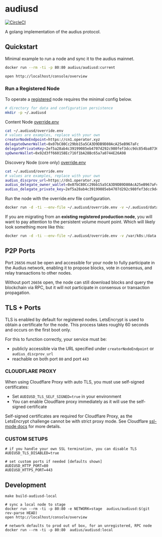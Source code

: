 # audiusd

[![CircleCI](https://dl.circleci.com/status-badge/img/gh/AudiusProject/audiusd/tree/main.svg?style=svg)](https://dl.circleci.com/status-badge/redirect/gh/AudiusProject/audiusd/tree/main)

A golang implementation of the audius protocol.

## Quickstart

Minimal example to run a node and sync it to the audius mainnet.

```bash
docker run --rm -ti -p 80:80 audius/audiusd:current

open http://localhost/console/overview
```

### Run a Registered Node

To operate a [registered](https://docs.audius.org/node-operator/setup/registration/) node requires the minimal config below.
```bash
# directory for data and configuration persistence
mkdir -p ~/.audiusd
```

Content Node [override.env](https://github.com/AudiusProject/audius-docker-compose?tab=readme-ov-file#content-node-creator-node)
```bash
cat ~/.audiusd/override.env
# values are examples, replace with your own
creatorNodeEndpoint=https://cn1.operator.xyz
delegateOwnerWallet=0x07bC80Cc29bb15a5CA3D9DB9D80AcA25eB967aFc
delegatePrivateKey=2ef5a28ab4c39199085eb4707d292c980fef3dcc9dc854ba8736a545c11e81c4
spOwnerWallet=0x92d3ff660158Ec716f1bA28Bc65a7a0744E26A98
```

Discovery Node (core only) [override.env](https://github.com/AudiusProject/audius-docker-compose?tab=readme-ov-file#discovery-node-discovery-provider)
```bash
cat ~/.audiusd/override.env
# values are examples, replace with your own
audius_discprov_url=https://dn1.operator.xyz
audius_delegate_owner_wallet=0x07bC80Cc29bb15a5CA3D9DB9D80AcA25eB967aFc
audius_delegate_private_key=2ef5a28ab4c39199085eb4707d292c980fef3dcc9dc854ba8736a545c11e81c4
```

Run the node with the override.env file configuration.

```bash
docker run -d -ti --env-file ~/.audiusd/override.env -v ~/.audiusd/data:/data -p 80:80 -p 443:443 -p 26656:26656 audius/audiusd:current
```

If you are migrating from an **existing registered production node**, you will want to pay attention to the persistent volume mount point. Which will likely look something more like this:

```bash
docker run -d -ti --env-file ~/.audiusd/override.env -v /var/k8s:/data -p 80:80 -p 443:443 -p 26656:26656 audius/audiusd:current
```

## P2P Ports

Port `26656` must be open and accessible for your node to fully participate in the Audius network, enabling it to propose blocks, vote in consensus, and relay transactions to other nodes.

Without port `26656` open, the node can still download blocks and query the blockchain via RPC, but it will not participate in consensus or transaction propagation.

## TLS + Ports

TLS is enabled by default for registered nodes. LetsEncrypt is used to obtain a certificate for the node. This process takes roughly 60 seconds and occurs on the first boot only.

For this to function correctly, your service must be:
- publicly accessible via the URL specified under `creatorNodeEndpoint` or `audius_discprov_url`
- reachable on both port `80` and port `443`

### CLOUDFLARE PROXY

When using Cloudflare Proxy with auto TLS, you must use self-signed certificates:
- Set `AUDIUSD_TLS_SELF_SIGNED=true` in your environment
- You can enable Cloudflare proxy immediately as it will use the self-signed certificate

Self-signed certificates are required for Cloudflare Proxy, as the LetsEncrypt challenge cannot be with strict proxy mode. See Cloudflare [ssl-mode docs](https://developers.cloudflare.com/ssl/origin-configuration/ssl-modes/) for more details.

### CUSTOM SETUPS

```
# if you handle your own SSL termination, you can disable TLS
AUDIUSD_TLS_DISABLED=true

# set custom ports if needed [defaults shown]
AUDIUSD_HTTP_PORT=80
AUDIUSD_HTTPS_PORT=443
```

## Development

```
make build-audiusd-local

# sync a local node to stage
docker run --rm -ti -p 80:80 -e NETWORK=stage  audius/audiusd:$(git rev-parse HEAD)
open http://localhost/console/overview

# network defaults to prod out of box, for an unregistered, RPC node
docker run --rm -ti -p 80:80  audius/audiusd:local
```
